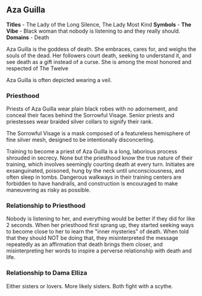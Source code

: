 ## Aza Guilla
**Titles** - The Lady of the Long Silence, The Lady Most Kind
**Symbols** -
**The Vibe** - Black woman that nobody is listening to and they really should.
**Domains** - Death

Aza Guilla is the goddess of death. She embraces, cares for, and weighs the souls of the dead. Her followers court death, seeking to understand it, and see death as a gift instead of a curse. She is among the most honored and respected of The Twelve

Aza Guilla is often depicted wearing a veil.

### Priesthood
Priests of Aza Guilla wear plain black robes with no adornement, and conceal their faces behind the Sorrowful Visage. Senior priests and priestesses wear braided silver collars to signify their rank.

The Sorrowful Visage is a mask composed of a featureless hemisphere of fine silver mesh, designed to be intentionally disconcerting.

Training to become a priest of Aza Guilla is a long, laborious process shrouded in secrecy. None but the priesthood know the true nature of their training, which involves seemingly courting death at every turn. Initiates are exsanguinated, poisoned, hung by the neck until unconsciousness, and often sleep in tombs. Dangerous walkways in their training centers are forbidden to have handrails, and construction is encouraged to make maneuvering as risky as possible.

### Relationship to Priesthood
Nobody is listening to her, and everything would be better if they did for like 2 seconds. When her priesthood first sprang up, they started seeking ways to become close to her to learn the "inner mysteries" of death. When told that they should NOT be doing that, they misinterpreted the message repeatedly as an affirmation that death brings them closer, and misinterpreting her words to inspire a perverse relationship with death and life.

### Relationship to Dama Elliza
Either sisters or lovers. More likely sisters. Both fight with a scythe.